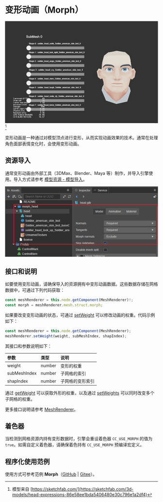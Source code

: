 # 变形动画（Morph）

![result](./morph/morph.gif)[^1]

变形动画是一种通过对模型顶点进行变形，从而实现动画效果的技术。通常在处理角色面部表情变化时，会使用变形动画。

## 资源导入

通常变形动画由外部工具（3DMax、Blender、Maya 等）制作，并导入引擎使用。导入方式请参考 [模型资源 - 模型导入](../asset/model/mesh.md#%E6%A8%A1%E5%9E%8B%E5%AF%BC%E5%85%A5)。

![import](./morph/import.png)

## 接口和说明

如要使用变形动画，请确保导入的资源拥有中变形动画数据。这些数据存储在网格数据中，可通过下列代码获取：

```ts
const meshRenderer = this.node.getComponent(MeshRenderer)!;
const morph = meshRenderer.mesh.struct.morph;
```

如果要改变变形动画的状态，可通过 [setWeight](%__APIDOC__%/zh/class/MeshRenderer?id=setWeight) 可以修改动画的权重。代码示例如下：

```ts
const meshRenderer = this.node.getComponent(MeshRenderer);
meshRenderer.setWeight(weight, subMeshIndex, shapIndex);
```

其接口和参数说明如下：

| 参数 | 类型 | 说明 |
| :-- | :-- | :-- |
| weight | number | 变形的权重
| subMeshIndex | number | 子网格的索引 |
| shapIndex | number | 子网格的变形索引 |

通过 [getWeight](%__APIDOC__%/zh/class/MeshRenderer?id=getWeight) 可以获取外形的权重，以及通过 [setWeights](__APIDOC__/zh/class/MeshRenderer?id=setWeights) 可以同时改变多个子网格的权重。

更多接口说明请参考 [MeshRenderer](%__APIDOC__%/zh/class/MeshRenderer?id=setWeight)。

## 着色器

当检测到网格资源内持有变形数据时，引擎会重设着色器 `CC_USE_MORPH` 的值为 `true`。如需自定义着色器，请确保着色持有 `CC_USE_MORPH` 预编译宏定义。

## 程序化使用范例

使用方式可参考范例 **Morph**（[GitHub](https://github.com/cocos/cocos-test-projects/tree/v3.5/assets/cases/animation/morph) | [Gitee](https://gitee.com/mirrors_cocos-creator/test-cases-3d/tree/v3.5/assets/cases/animation/morph)）。

[^1]: 模型来自 [https://sketchfab.com/](https://sketchfab.com/3d-models/head-expressions-86e58ee1bda5406480e30c796e1a2df4)
